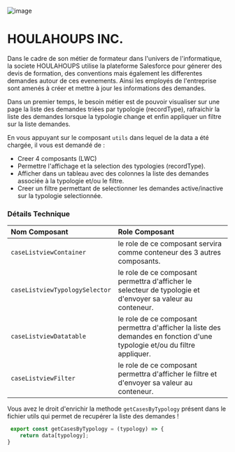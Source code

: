 ![image](https://user-images.githubusercontent.com/115108908/194173019-6e22662e-f6e3-492f-a9c5-3bd77bea29ce.png)


# HOULAHOUPS INC.

Dans le cadre de son métier de formateur dans l'univers de l'informatique, la societe HOULAHOUPS utilise la plateforme Salesforce pour génerer des devis de formation, des conventions mais également les differentes demandes autour de ces evenements. Ainsi les employés de l'entreprise sont amenés à créer et mettre à jour les informations des demandes.

Dans un premier temps, le besoin métier est de pouvoir visualiser sur une page la liste des demandes triées par typologie (recordType), rafraichir la liste des demandes lorsque la typologie change et enfin appliquer un filtre sur la liste demandes.

En vous appuyant sur le composant `utils` dans lequel de la data a été chargée, il vous est demandé de :

- Creer 4 composants (LWC)
- Permettre l'affichage et la selection des typologies (recordType).
- Afficher dans un tableau avec des colonnes la liste des demandes associée à la typologie et/ou le filtre.
- Creer un filtre permettant de selectionner les demandes active/inactive sur la typologie selectionnée.


### Détails Technique
  
| Nom Composant | Role Composant |
| :--- | :--- |
| `caseListviewContainer` | le role de ce composant servira comme conteneur des 3 autres composants. |
| `caseListviewTypologySelector` | le role de ce composant permettra d'afficher le selecteur de typologie et d'envoyer sa valeur au conteneur. |
| `caseListviewDatatable` | le role de ce composant permettra d'afficher la liste des demandes en fonction d'une typologie et/ou du filtre appliquer. |
| `caseListviewFilter` | le role de ce composant permettra d'afficher le filtre et d'envoyer sa valeur au conteneur. |
  
Vous avez le droit d'enrichir la methode `getCasesByTypology` présent dans le fichier utils qui permet de recupérer la liste des demandes !
  
```javascript
 export const getCasesByTypology = (typology) => { 
    return data[typology];
}
```



 
 
